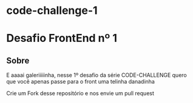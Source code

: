 # code-challenge-1


<h1>
Desafio FrontEnd nº 1
</h1>

<h2>Sobre</h2>
<p>E aaaai galeriiiiinha, nesse 1º desafio da série CODE-CHALLENGE quero que você apenas passe para o front uma telinha danadinha </p>

Crie um Fork desse repositório e nos envie um pull request


